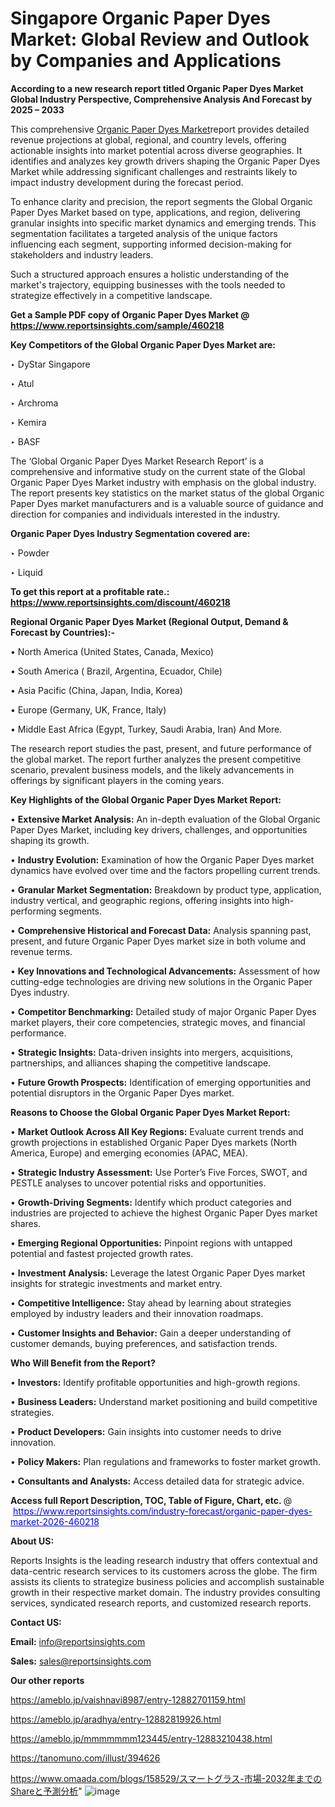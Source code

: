 # Singapore Organic Paper Dyes Market: Global Review and Outlook by Companies and Applications

<strong>According to a new research report titled Organic Paper Dyes Market Global Industry Perspective, Comprehensive Analysis And Forecast by 2025 – 2033</strong>

This comprehensive <a href=https://www.reportsinsights.com/sample/460218>Organic Paper Dyes Market</a>report provides detailed revenue projections at global, regional, and country levels, offering actionable insights into market potential across diverse geographies. It identifies and analyzes key growth drivers shaping the Organic Paper Dyes Market while addressing significant challenges and restraints likely to impact industry development during the forecast period.

To enhance clarity and precision, the report segments the Global Organic Paper Dyes Market based on type, applications, and region, delivering granular insights into specific market dynamics and emerging trends. This segmentation facilitates a targeted analysis of the unique factors influencing each segment, supporting informed decision-making for stakeholders and industry leaders.

Such a structured approach ensures a holistic understanding of the market's trajectory, equipping businesses with the tools needed to strategize effectively in a competitive landscape.

<strong>Get a Sample PDF copy of Organic Paper Dyes Market </strong><strong>@<a href=https://www.reportsinsights.com/sample/460218 style=color:#0000ff;> https://www.reportsinsights.com/sample/460218</a></strong></font>

<strong>Key Competitors of the Global Organic Paper Dyes Market are:</strong>

‣ DyStar Singapore

‣ Atul

‣ Archroma

‣ Kemira

‣ BASF

The ‘Global Organic Paper Dyes Market Research Report’ is a comprehensive and informative study on the current state of the Global Organic Paper Dyes Market industry with emphasis on the global industry. The report presents key statistics on the market status of the global Organic Paper Dyes market manufacturers and is a valuable source of guidance and direction for companies and individuals interested in the industry.

<strong>Organic Paper Dyes Industry Segmentation covered are:</strong>

‣ Powder

‣ Liquid

<strong>To get this report at a profitable rate.: <a href=https://www.reportsinsights.com/discount/460218 style=color:#0000ff;>https://www.reportsinsights.com/discount/460218</a></strong></font>

<strong>Regional Organic Paper Dyes Market (Regional Output, Demand &amp; Forecast by Countries):-</strong>

• North America (United States, Canada, Mexico)

• South America ( Brazil, Argentina, Ecuador, Chile)

• Asia Pacific (China, Japan, India, Korea)

• Europe (Germany, UK, France, Italy)

• Middle East Africa (Egypt, Turkey, Saudi Arabia, Iran) And More.

The research report studies the past, present, and future performance of the global market. The report further analyzes the present competitive scenario, prevalent business models, and the likely advancements in offerings by significant players in the coming years.

<strong>Key Highlights of the Global Organic Paper Dyes Market Report:</strong>

• <strong>Extensive Market Analysis:</strong> An in-depth evaluation of the Global Organic Paper Dyes Market, including key drivers, challenges, and opportunities shaping its growth.

• <strong>Industry Evolution:</strong> Examination of how the Organic Paper Dyes market dynamics have evolved over time and the factors propelling current trends.

• <strong>Granular Market Segmentation:</strong> Breakdown by product type, application, industry vertical, and geographic regions, offering insights into high-performing segments.

• <strong>Comprehensive Historical and Forecast Data:</strong> Analysis spanning past, present, and future Organic Paper Dyes market size in both volume and revenue terms.

• <strong>Key Innovations and Technological Advancements:</strong> Assessment of how cutting-edge technologies are driving new solutions in the Organic Paper Dyes industry.

• <strong>Competitor Benchmarking:</strong> Detailed study of major Organic Paper Dyes market players, their core competencies, strategic moves, and financial performance.

• <strong>Strategic Insights:</strong> Data-driven insights into mergers, acquisitions, partnerships, and alliances shaping the competitive landscape.

• <strong>Future Growth Prospects:</strong> Identification of emerging opportunities and potential disruptors in the Organic Paper Dyes market.

<strong>Reasons to Choose the Global Organic Paper Dyes Market Report:</strong>

• <strong>Market Outlook Across All Key Regions:</strong> Evaluate current trends and growth projections in established Organic Paper Dyes markets (North America, Europe) and emerging economies (APAC, MEA).

• <strong>Strategic Industry Assessment:</strong> Use Porter’s Five Forces, SWOT, and PESTLE analyses to uncover potential risks and opportunities.

• <strong>Growth-Driving Segments:</strong> Identify which product categories and industries are projected to achieve the highest Organic Paper Dyes market shares.

• <strong>Emerging Regional Opportunities:</strong> Pinpoint regions with untapped potential and fastest projected growth rates.

• <strong>Investment Analysis:</strong> Leverage the latest Organic Paper Dyes market insights for strategic investments and market entry.

• <strong>Competitive Intelligence:</strong> Stay ahead by learning about strategies employed by industry leaders and their innovation roadmaps.

• <strong>Customer Insights and Behavior:</strong> Gain a deeper understanding of customer demands, buying preferences, and satisfaction trends.

<strong>Who Will Benefit from the Report?</strong>

• <strong>Investors:</strong> Identify profitable opportunities and high-growth regions.

• <strong>Business Leaders:</strong> Understand market positioning and build competitive strategies.

• <strong>Product Developers:</strong> Gain insights into customer needs to drive innovation.

• <strong>Policy Makers:</strong> Plan regulations and frameworks to foster market growth.

• <strong>Consultants and Analysts:</strong> Access detailed data for strategic advice.
</ul>
<strong>Access full Report Description, TOC, Table of Figure, Chart, etc. </strong>@  <a href=https://www.reportsinsights.com/industry-forecast/organic-paper-dyes-market-2026-460218 style=color:#0000ff;>https://www.reportsinsights.com/industry-forecast/organic-paper-dyes-market-2026-460218</a></font>

<strong><strong>About US</strong>:</strong>

Reports Insights is the leading research industry that offers contextual and data-centric research services to its customers across the globe. The firm assists its clients to strategize business policies and accomplish sustainable growth in their respective market domain. The industry provides consulting services, syndicated research reports, and customized research reports.

<strong>Contact US:</strong>

<p class=""""><b>Email:</b> <a href=mailto:info@reportsinsights.com>info@reportsinsights.com</a></p>
<p class=""""><b>Sales:</b> <a href=mailto:sales@reportsinsights.com>sales@reportsinsights.com</a></p>

<strong>Our other reports</strong>

<a href=https://ameblo.jp/vaishnavi8987/entry-12882701159.html>https://ameblo.jp/vaishnavi8987/entry-12882701159.html</a>

<a href=https://ameblo.jp/aradhya/entry-12882819926.html>https://ameblo.jp/aradhya/entry-12882819926.html</a>

<a href=https://ameblo.jp/mmmmmmm123445/entry-12883210438.html>https://ameblo.jp/mmmmmmm123445/entry-12883210438.html</a>

<a href=https://tanomuno.com/illust/394626>https://tanomuno.com/illust/394626</a>

<a href=https://www.omaada.com/blogs/158529/スマートグラス-市場-2032年までのShareと予測分析>https://www.omaada.com/blogs/158529/スマートグラス-市場-2032年までのShareと予測分析</a>"
![image](https://github.com/user-attachments/assets/6a87e37f-e5b7-4c32-b6c9-3b4b5dd1f072)
